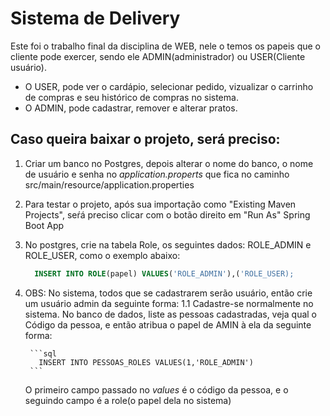 # Sistema de Delivery

  Este foi o trabalho final da disciplina de WEB, nele o temos os papeis que o cliente pode exercer, sendo ele ADMIN(administrador)
ou USER(Cliente usuário).

  * O USER, pode ver o cardápio, selecionar pedido, vizualizar o carrinho de compras e seu histórico de compras no sistema.
  * O ADMIN, pode cadastrar, remover e alterar pratos.
  
 ## Caso queira baixar o projeto, será preciso:
 
  1. Criar um banco no Postgres, depois alterar o nome do banco, o nome de usuário e senha no _application.properts_ que fica no caminho
      src/main/resource/application.properties
  2. Para testar o projeto, após sua importação como "Existing Maven Projects", seŕá preciso clicar com o botão direito em "Run As"
      Spring Boot App
  3. No postgres, crie na tabela Role, os seguintes dados: ROLE_ADMIN e ROLE_USER, como o exemplo abaixo:
  
      ```sql
        INSERT INTO ROLE(papel) VALUES('ROLE_ADMIN'),('ROLE_USER);
      ```
  4. OBS: No sistema, todos que se cadastrarem serão usuário, então crie um usuário admin da seguinte forma:
          1.1 Cadastre-se normalmente no sistema. No banco de dados, liste as pessoas cadastradas, veja qual o 
          Código da pessoa, e então atribua o papel de AMIN à ela da seguinte forma:
          
          ```sql
            INSERT INTO PESSOAS_ROLES VALUES(1,'ROLE_ADMIN')
          ```
          
     O primeiro campo passado no _values_ é o código da pessoa, e o seguindo campo é a role(o papel dela no sistema)
